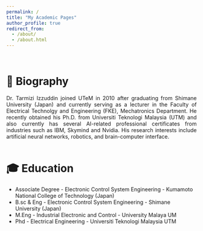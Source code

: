 ```yaml
---
permalink: /
title: "My Academic Pages"
author_profile: true
redirect_from: 
  - /about/
  - /about.html
---
```

<br>

📝 Biography 
======
<div style="text-align: justify">Dr. Tarmizi Izzuddin joined UTeM in 2010 after graduating from Shimane University (Japan) and currently serving as a lecturer in the Faculty of Electrical Technolgy and Engineering (FKE), Mechatronics Department. He recently obtained his Ph.D. from Universiti Teknologi Malaysia (UTM) and also currently has several AI-related professional certificates from industries such as IBM, Skymind and Nvidia. His research interests include artificial neural networks, robotics, and brain-computer interface. </div>  
<br>

🎓 Education
======
* Associate Degree - Electronic Control System Engineering - Kumamoto National College of Technology (Japan)
* B.sc & Eng - Electronic Control System Engineering - Shimane University  (Japan)
* M.Eng - Industrial Electronic and Control - University Malaya UM
* Phd - Electrical Engineering - Universiti Teknologi Malaysia UTM